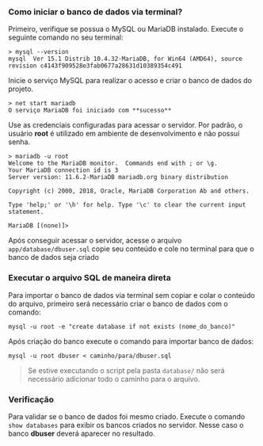 ### Como iniciar o banco de dados via terminal?

Primeiro, verifique se possua o MySQL ou MariaDB instalado. Execute o seguinte comando no seu terminal:

```
> mysql --version
mysql  Ver 15.1 Distrib 10.4.32-MariaDB, for Win64 (AMD64), source revision c4143f909528e3fab0677a28631d10389354c491
```

Inicie o serviço MySQL para realizar o acesso e criar o banco de dados do projeto.

```
> net start mariadb
O serviço MariaDB foi iniciado com **sucesso**
```

Use as credenciais configuradas para acessar o servidor. Por padrão, o usuário **root** é utilizado em ambiente de desenvolvimento e não possui senha.

```
> mariadb -u root
Welcome to the MariaDB monitor.  Commands end with ; or \g.
Your MariaDB connection id is 3
Server version: 11.6.2-MariaDB mariadb.org binary distribution

Copyright (c) 2000, 2018, Oracle, MariaDB Corporation Ab and others.

Type 'help;' or '\h' for help. Type '\c' to clear the current input statement.

MariaDB [(none)]>
```

Após conseguir acessar o servidor, acesse o arquivo `app/database/dbuser.sql` copie seu conteúdo e cole no terminal para que o banco de dados seja criado

### Executar o arquivo SQL de maneira direta

Para importar o banco de dados via terminal sem copiar e colar o conteúdo do arquivo, primeiro será necessário criar o banco de dados com o comando:

```
mysql -u root -e "create database if not exists (nome_do_banco)"
```

Após criação do banco execute o comando para importar banco de dados:

```
mysql -u root dbuser < caminho/para/dbuser.sql
```

> Se estive executando o script pela pasta `database/` não será necessário adicionar todo o caminho para o arquivo.

### Verificação

Para validar se o banco de dados foi mesmo criado. Execute o comando `show databases` para exibir os bancos criados no servidor. Nesse caso o banco **dbuser** deverá aparecer no resultado.
